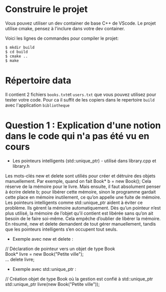 # Construire le projet
Vous pouvez utiliser un dev container de base C++ de VScode.
Le projet utilise cmake, pensez à l'inclure dans votre dev container.

Voici les lignes de commandes pour compiler le projet:
```
$ mkdir build
$ cd build
$ cmake ..
$ make 
```

# Répertoire data

Il contient 2 fichiers `books.txt`et `users.txt` que vous pouvez utilisez pour tester votre code.
Pour ca il suffit de les copiers dans le repertoire `build` avec l'application `bibliotheque`

# Question 1 : Explication d'une notion dans le code qui n'a pas été vu en cours

- Les pointeurs intelligents (std::unique_ptr) - utilisé dans library.cpp et library.h

Les mots-clés new et delete sont utiliés pour créer et détruire des objets manuellement. Par exemple, quand on fait Book* b = new Book(); Cela réserve de la mémoire pour le livre. Mais ensuite, il faut absolument penser à écrire delete b; pour libérer cette mémoire, sinon le programme gardait cette place en mémoire inutilement, ce qu’on appelle une fuite de mémoire. Les pointeurs intelligents comme std::unique_ptr aident à éviter ce problème. Ils gèrent la mémoire automatiquement. Dès qu’un pointeur n’est plus utilisé, la mémoire de l’objet qu’il contient est libérée sans qu’on ait besoin de le faire soi-même. Cela empêche d’oublier de libérer la mémoire. En résumé, new et delete demandent de tout gérer manuellement, tandis que les pointeurs intelligents s’en occupent tout seuls.

* Exemple avec new et delete :                                    

// Déclaration de pointeur vers un objet de type Book  
Book* livre = new Book("Petite ville");                          
...
delete livre;

* Exemple avec std::unique_ptr :

// Création objet de type Book où la gestion est confié à std::unique_ptr
std::unique_ptr<Book> livre(new Book("Petite ville"));




